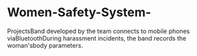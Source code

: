 # Women-Safety-System-
ProjectsBand developed by the team connects to mobile phones viaBluetoothDuring harassment incidents, the band records the woman'sbody parameters.

